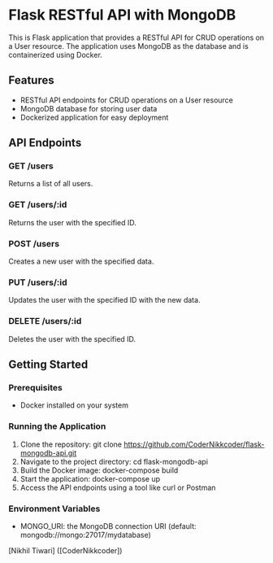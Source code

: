 Flask RESTful API with MongoDB
=============================

This is Flask application that provides a RESTful API for CRUD operations on a User resource. The application uses MongoDB as the database and is containerized using Docker.

Features
--------

* RESTful API endpoints for CRUD operations on a User resource
* MongoDB database for storing user data
* Dockerized application for easy deployment

API Endpoints
-------------

### GET /users

Returns a list of all users.

### GET /users/:id

Returns the user with the specified ID.

### POST /users

Creates a new user with the specified data.

### PUT /users/:id

Updates the user with the specified ID with the new data.

### DELETE /users/:id

Deletes the user with the specified ID.

Getting Started
---------------

### Prerequisites

* Docker installed on your system

### Running the Application

1. Clone the repository: git clone https://github.com/CoderNikkcoder/flask-mongodb-api.git
2. Navigate to the project directory: cd flask-mongodb-api
3. Build the Docker image: docker-compose build
4. Start the application: docker-compose up
5. Access the API endpoints using a tool like curl or Postman

### Environment Variables

* MONGO_URI: the MongoDB connection URI (default: mongodb://mongo:27017/mydatabase)


[Nikhil Tiwari] ([CoderNikkcoder])
